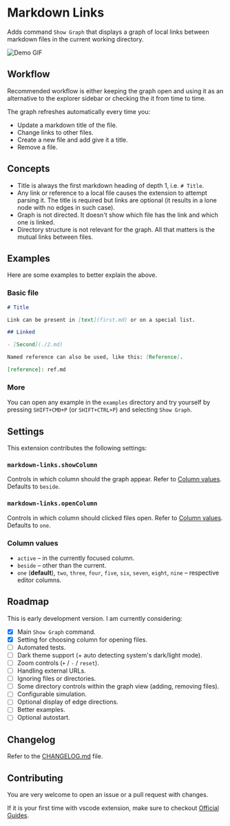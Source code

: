 # Markdown Links

Adds command `Show Graph` that displays a graph of local links between markdown files in the current working directory.

![Demo GIF](demo.gif)

## Workflow

Recommended workflow is either keeping the graph open and using it as an alternative to the explorer sidebar or checking the it from time to time.

The graph refreshes automatically every time you:

- Update a markdown title of the file.
- Change links to other files.
- Create a new file and add give it a title.
- Remove a file.

## Concepts

- Title is always the first markdown heading of depth 1, i.e. `# Title`.
- Any link or reference to a local file causes the extension to attempt parsing it. The title is required but links are optional (it results in a lone node with no edges in such case).
- Graph is not directed. It doesn't show which file has the link and which one is linked.
- Directory structure is not relevant for the graph. All that matters is the mutual links between files.

## Examples

Here are some examples to better explain the above.

### Basic file

```md
# Title

Link can be present in [text](first.md) or on a special list.

## Linked

- [Second](./2.md)

Named reference can also be used, like this: [Reference].

[reference]: ref.md
```

### More

You can open any example in the `examples` directory and try yourself by pressing `SHIFT+CMD+P` (or `SHIFT+CTRL+P`) and selecting `Show Graph`.

## Settings

This extension contributes the following settings:

### `markdown-links.showColumn`

Controls in which column should the graph appear. Refer to [Column values](###column-values). Defaults to `beside`.

### `markdown-links.openColumn`

Controls in which column should clicked files open. Refer to [Column values](###column-values). Defaults to `one`.

### Column values

- `active` – in the currently focused column.
- `beside` – other than the current.
- `one` (**default**), `two`, `three`, `four`, `five`, `six`, `seven`, `eight`, `nine` – respective editor columns.

## Roadmap

This is early development version. I am currently considering:

- [x] Main `Show Graph` command.
- [x] Setting for choosing column for opening files.
- [ ] Automated tests.
- [ ] Dark theme support (+ auto detecting system's dark/light mode).
- [ ] Zoom controls (`+` / `-` / `reset`).
- [ ] Handling external URLs.
- [ ] Ignoring files or directories.
- [ ] Some directory controls within the graph view (adding, removing files).
- [ ] Configurable simulation.
- [ ] Optional display of edge directions.
- [ ] Better examples.
- [ ] Optional autostart.

## Changelog

Refer to the [CHANGELOG.md](CHANGELOG.md) file.

## Contributing

You are very welcome to open an issue or a pull request with changes.

If it is your first time with vscode extension, make sure to checkout [Official Guides](https://code.visualstudio.com/api/get-started/your-first-extension).
